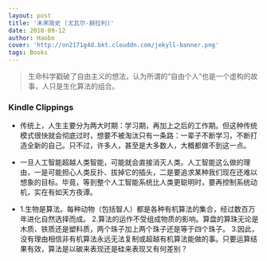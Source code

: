 ```yaml
---
layout: post
title: '未来简史 (尤瓦尔·赫拉利)'
date: 2018-09-12
author: Haobo
cover: 'http://on2171g4d.bkt.clouddn.com/jekyll-banner.png'
tags: Books
---
```


> 生命科学戳破了自由主义的想法，认为所谓的“自由个人”也是一个虚构的故事，人只是生化算法的组合。

### Kindle Clippings

* 传统上，人生主要分为两大时期：学习期，再加上之后的工作期。但这种传统模式很快就会彻底过时，想要不被淘汰只有一条路：一辈子不断学习，不断打造全新的自己。只不过，许多人，甚至是大多数人，大概都做不到这一点。

* 一旦人工智能超越人类智能，可能就会直接消灭人类。人工智能这么做的理由，一是可能担心人类反扑、拔掉它的插头，二是要追求某种我们现在还难以想象的目标。毕竟，等到整个人工智能系统比人类更聪明时，要再控制系统动机，实在有如天方夜谭。

* 1.生物是算法。每种动物（包括智人）都是各种有机算法的集合，经过数百万年进化自然选择而成。 2.算法的运作不受组成物质的影响。算盘的算珠无论是木质、铁质还是塑料质，两个珠子加上两个珠子还是等于四个珠子。 3.因此，没有理由相信非有机算法永远无法复制或超越有机算法能做的事。只要运算结果有效，算法是以碳来表现还是硅来表现又有何差别？